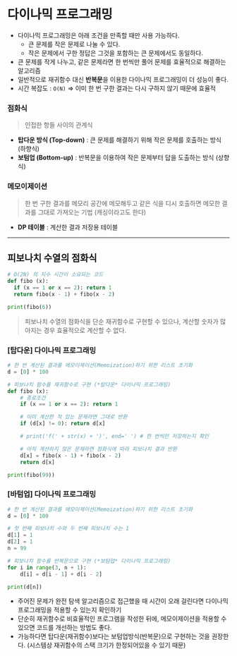 
# 다이나믹 프로그래밍

- 다이나믹 프로그래밍은 아래 조건을 만족할 때만 사용 가능하다.
    - 큰 문제를 작은 문제로 나눌 수 있다.
    - 작은 문제에서 구한 정답은 그것을 포함하는 큰 문제에서도 동일하다.
- 큰 문제를 작게 나누고, 같은 문제라면 한 번씩만 풀어 문제를 효율적으로 해결하는 알고리즘
- 일반적으로 재귀함수 대신 **반복문**을 이용한 다이나믹 프로그래밍이 더 성능이 좋다.
- 시간 복잡도 : `O(N)` ⇒ 이미 한 번 구한 결과는 다시 구하지 않기 때문에 효율적

### 점화식

> 인접한 항들 사이의 관계식
> 
- **탑다운 방식 (Top-down)** : 큰 문제를 해결하기 위해 작은 문제를 호출하는 방식 (하향식)
- **보텀업 (Bottom-up)** : 반복문을 이용하여 작은 문제부터 답을 도출하는 방식 (상향식)

### 메모이제이션

> 한 번 구한 결과를 메모리 공간에 메모해두고 같은 식을 디시 호출하면 메모한 결과를 그대로 가져오는 기법 (캐싱이라고도 한다)
> 
- **DP 테이블** : 계산한 결과 저장용 테이블

---

## 피보나치 수열의 점화식

```python
# O(2N) 의 지수 시간이 소요되는 코드 
def fibo (x):
  if (x == 1 or x == 2): return 1
  return fibo(x - 1) + fibo(x - 2)

print(fibo(6))
```

> 피보나치 수열의 점화식을 단순 재귀함수로 구현할 수 있으나,
계산할 숫자가 많아지는 경우 효율적으로 계산할 수 없다.
> 

### [탑다운] 다이나믹 프로그래밍
```python
# 한 번 계산된 결과를 메모이제이션(Memoization)하기 위한 리스트 초기화
d = [0] * 100

# 피보나치 함수를 재귀함수로 구현 (*탑다운* 다이나믹 프로그래밍)
def fibo (x):
    # 종료조건
    if (x == 1 or x == 2): return 1

    # 이미 계산한 적 있는 문제라면 그대로 반환
    if (d[x] != 0): return d[x]

    # print('f(' + str(x) + ')', end=' ') # 한 번씩만 저장하는지 확인

    # 아직 계산하지 않은 문제라면 점화식에 따라 피보나치 결과 반환
    d[x] = fibo(x - 1) + fibo(x - 2)
    return d[x]

print(fibo(99))
```

### [바텀업] 다이나믹 프로그래밍
```python
# 한 번 계산된 결과를 메모이제이션(Memoization)하기 위한 리스트 초기화
d = [0] * 100

# 첫 번째 피보나치 수와 두 번째 피보나치 수는 1
d[1] = 1
d[2] = 1
n = 99

# 피보나치 함수를 반복문으로 구현 (*보텀업* 다이나믹 프로그래밍)
for i in range(3, n + 1):
    d[i] = d[i - 1] + d[i - 2]

print(d[n])
```

- 주어진 문제가 완전 탐색 알고리즘으로 접근했을 때 시간이 오래 걸린다면 다이나믹 프로그래밍을 적용할 수 있는지 확인하기
- 단순히 재귀함수로 비효율적인 프로그램을 작성한 뒤에, 메모이제이션을 적용할 수 있으면 코드를 개선하는 방법도 좋다.
- 가능하다면 탑다운(재귀함수)보다는 보텀업방식(반복문)으로 구현하는 것을 권장한다. (시스템상 재귀함수의 스택 크기가 한정되어있을 수 있기 때문)